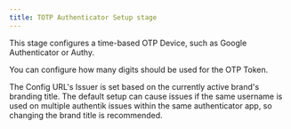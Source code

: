 ```yaml
---
title: TOTP Authenticator Setup stage
---
```


This stage configures a time-based OTP Device, such as Google Authenticator or Authy.

You can configure how many digits should be used for the OTP Token.

The Config URL's Issuer is set based on the currently active brand's branding title. The default setup can cause issues if the same username is used on multiple authentik issues within the same authenticator app, so changing the brand title is recommended.
